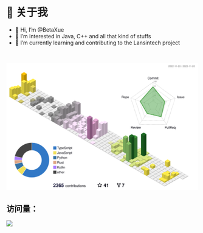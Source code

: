 <!---
BetaXue/BetaXue is a ✨ special ✨ repository because its `README.md` (this file) appears on your GitHub profile.
You can click the Preview link to take a look at your changes.
--->

# 🚀 关于我
- 👋 Hi, I’m @BetaXue
- 👀 I’m interested in Java, C++ and all that kind of stuffs
- 🌱 I’m currently learning and contributing to the Lansintech project

<br>

![](profile-3d-contrib/profile-season-animate.svg)

## 访问量： 
![](https://profile-counter.glitch.me/betaxue/count.svg)
